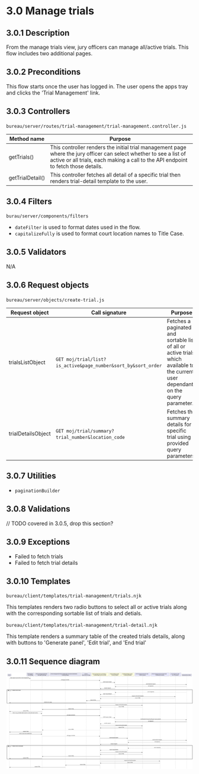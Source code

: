 # 3.0 Manage trials
## 3.0.1 Description
From the manage trials view, jury officers can manage all/active trials. This flow includes two additional pages.

## 3.0.2 Preconditions
This flow starts once the user has logged in. The user opens the apps tray and clicks the 'Trial Management' link.

## 3.0.3 Controllers
`bureau/server/routes/trial-management/trial-management.controller.js`

| Method name | Purpose |
|-|-|
| getTrials() | This controller renders the initial trial management page where the jury officer can select whether to see a list of active or all trials, each making a call to the API endpoint to fetch those details. |
| getTrialDetail() |  This controller fetches all detail of a specific trial then renders trial-detail template to the user. |

## 3.0.4 Filters
`burau/server/components/filters`

* `dateFilter` is used to format dates used in the flow.
* `capitalizeFully` is used to format court location names to Title Case.

## 3.0.5 Validators
N/A

## 3.0.6 Request objects
`bureau/server/objects/create-trial.js`

| Request object | Call signature | Purpose | Response object |
|-|-|-|-|
| trialsListObject | `GET moj/trial/list?is_active&page_number&sort_by&sort_order` | Fetches a paginated and sortable list of all or active trials which available to the current user dependant on the query parameter. | `CourtroomsListDTO` |
| trialDetailsObject | `GET moj/trial/summary?trial_number&location_code` | Fetches the summary details for a specific trial using provided query parameters. | `PageTrialListDTO` |

## 3.0.7 Utilities
* `paginationBuilder`

## 3.0.8 Validations
// TODO covered in 3.0.5, drop this section?

## 3.0.9 Exceptions
* Failed to fetch trials
* Failed to fetch trial details

## 3.0.10 Templates
`bureau/client/templates/trial-management/trials.njk`

This templates renders two radio buttons to select all or active trials along with the corresponding sortable list of trials and detials.

`bureau/client/templates/trial-management/trial-detail.njk`

This template renders a summary table of the created trials details, along with buttons to 'Generate panel', 'Edit trial', and 'End trial'

## 3.0.11 Sequence diagram
![](../../../umls/manage-trials.svg)